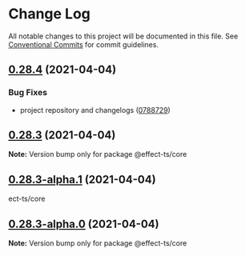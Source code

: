 # Change Log

All notable changes to this project will be documented in this file.
See [Conventional Commits](https://conventionalcommits.org) for commit guidelines.

## [0.28.4](https://github.com/Effect-TS/core/compare/@effect-ts/core@0.28.3...@effect-ts/core@0.28.4) (2021-04-04)


### Bug Fixes

* project repository and changelogs ([0788729](https://github.com/Effect-TS/core/commit/07887297c4ca1facdddd9065cd8c42d0e28613a2))





## [0.28.3](https://github.com/Effect-TS/core/compare/@effect-ts/core@0.28.3-alpha.1...@effect-ts/core@0.28.3) (2021-04-04)

**Note:** Version bump only for package @effect-ts/core

## [0.28.3-alpha.1](https://github.com/Effect-TS/core/compare/@effect-ts/core@0.28.3-alpha.0...@effect-ts/core@0.28.3-alpha.1) (2021-04-04)

ect-ts/core

## [0.28.3-alpha.0](https://github.com/Effect-TS/core/compare/@effect-ts/core@0.28.2...@effect-ts/core@0.28.3-alpha.0) (2021-04-04)

**Note:** Version bump only for package @effect-ts/core
